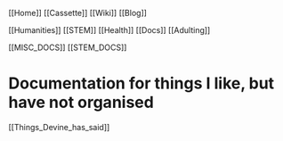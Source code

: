 [[Home]]
[[Cassette]]
[[Wiki]]
[[Blog]]

[[Humanities]]
[[STEM]]
[[Health]]
[[Docs]]
[[Adulting]]

[[MISC_DOCS]]
[[STEM_DOCS]]

# Documentation for things I like, but have not organised

[[Things_Devine_has_said]]